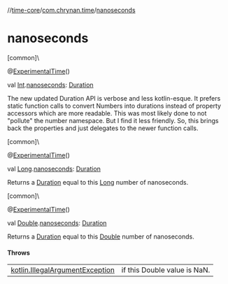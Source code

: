 //[time-core](../../index.md)/[com.chrynan.time](index.md)/[nanoseconds](nanoseconds.md)

# nanoseconds

[common]\

@[ExperimentalTime](https://kotlinlang.org/api/latest/jvm/stdlib/kotlin.time/-experimental-time/index.html)()

val [Int](https://kotlinlang.org/api/latest/jvm/stdlib/kotlin/-int/index.html).[nanoseconds](nanoseconds.md): [Duration](https://kotlinlang.org/api/latest/jvm/stdlib/kotlin.time/-duration/index.html)

The new updated Duration API is verbose and less kotlin-esque. It prefers static function calls to convert Numbers into durations instead of property accessors which are more readable. This was most likely done to not "pollute" the number namespace. But I find it less friendly. So, this brings back the properties and just delegates to the newer function calls.

[common]\

@[ExperimentalTime](https://kotlinlang.org/api/latest/jvm/stdlib/kotlin.time/-experimental-time/index.html)()

val [Long](https://kotlinlang.org/api/latest/jvm/stdlib/kotlin/-long/index.html).[nanoseconds](nanoseconds.md): [Duration](https://kotlinlang.org/api/latest/jvm/stdlib/kotlin.time/-duration/index.html)

Returns a [Duration](https://kotlinlang.org/api/latest/jvm/stdlib/kotlin.time/-duration/index.html) equal to this [Long](https://kotlinlang.org/api/latest/jvm/stdlib/kotlin/-long/index.html) number of nanoseconds.

[common]\

@[ExperimentalTime](https://kotlinlang.org/api/latest/jvm/stdlib/kotlin.time/-experimental-time/index.html)()

val [Double](https://kotlinlang.org/api/latest/jvm/stdlib/kotlin/-double/index.html).[nanoseconds](nanoseconds.md): [Duration](https://kotlinlang.org/api/latest/jvm/stdlib/kotlin.time/-duration/index.html)

Returns a [Duration](https://kotlinlang.org/api/latest/jvm/stdlib/kotlin.time/-duration/index.html) equal to this [Double](https://kotlinlang.org/api/latest/jvm/stdlib/kotlin/-double/index.html) number of nanoseconds.

#### Throws

| | |
|---|---|
| [kotlin.IllegalArgumentException](https://kotlinlang.org/api/latest/jvm/stdlib/kotlin/-illegal-argument-exception/index.html) | if this Double value is NaN. |
